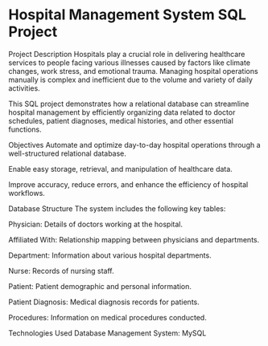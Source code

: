 # Hospital Management System SQL Project #
Project Description
Hospitals play a crucial role in delivering healthcare services to people facing various illnesses caused by factors like climate changes, work stress, and emotional trauma. Managing hospital operations manually is complex and inefficient due to the volume and variety of daily activities.

This SQL project demonstrates how a relational database can streamline hospital management by efficiently organizing data related to doctor schedules, patient diagnoses, medical histories, and other essential functions.

Objectives
Automate and optimize day-to-day hospital operations through a well-structured relational database.

Enable easy storage, retrieval, and manipulation of healthcare data.

Improve accuracy, reduce errors, and enhance the efficiency of hospital workflows.

Database Structure
The system includes the following key tables:

Physician: Details of doctors working at the hospital.

Affiliated With: Relationship mapping between physicians and departments.

Department: Information about various hospital departments.

Nurse: Records of nursing staff.

Patient: Patient demographic and personal information.

Patient Diagnosis: Medical diagnosis records for patients.

Procedures: Information on medical procedures conducted.

Technologies Used
Database Management System: MySQL
